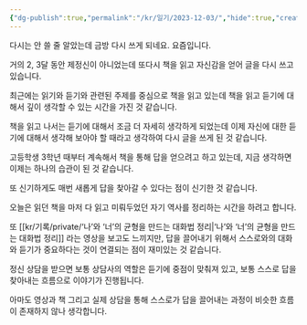 ```yaml
---
{"dg-publish":true,"permalink":"/kr/일기/2023-12-03/","hide":true,"created":"2023-12-03"}
---
```


다시는 안 쓸 줄 알았는데 금방 다시 쓰게 되네요. 요즘입니다.

거의 2, 3달 동안 제정신이 아니었는데 또다시 책을 읽고 자신감을 얻어 글을 다시 쓰고 있습니다.

최근에는 읽기와 듣기와 관련된 주제를 중심으로 책을 읽고 있는데 책을 읽고 듣기에 대해서 깊이 생각할 수 있는 시간을 가진 것 같습니다.

책을 읽고 나서는 듣기에 대해서 조금 더 자세히 생각하게 되었는데 이제 자신에 대한 듣기에 대해서 생각해 보아야 할 때라고 생각하여 다시 글을 쓰게 된 것 같습니다.

고등학생 3학년 때부터 계속해서 책을 통해 답을 얻으려고 하고 있는데, 지금 생각하면 이제는 하나의 습관이 된 것 같습니다.

또 신기하게도 매번 새롭게 답을 찾아갈 수 있다는 점이 신기한 것 같습니다.

오늘은 읽던 책을 마저 다 읽고 미뤄두었던 자기 역사를 정리하는 시간을 하려고 합니다.

또 [[kr/기록/private/‘나’와 ‘너’의 균형을 만드는 대화법 정리\|‘나’와 ‘너’의 균형을 만드는 대화법 정리]] 라는 영상을 보고도 느끼지만, 답을 끌어내기 위해서 스스로와의 대화와 듣기가 중요하다는 것이 연결되는 점이 재미있는 것 같습니다.

정신 상담을 받으면 보통 상담사의 역할은 듣기에 중점이 맞춰져 있고, 보통 스스로 답을 찾아내는 흐름으로 이야기가 진행됩니다.

아마도 영상과 책 그리고 실제 상담을 통해 스스로가 답을 끌어내는 과정이 비슷한 흐름이 존재하지 않나 생각합니다.